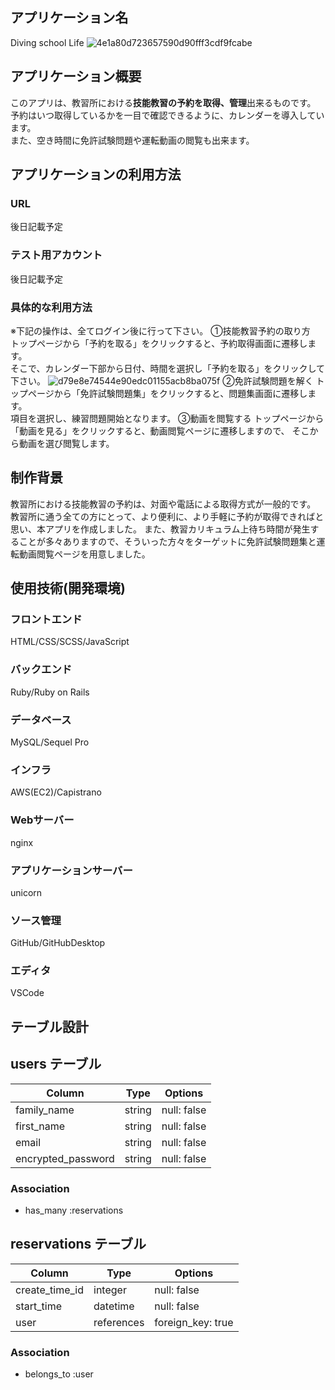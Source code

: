## アプリケーション名
Diving school Life
![4e1a80d723657590d90fff3cdf9fcabe](https://user-images.githubusercontent.com/73151516/102453280-435b1900-407f-11eb-8154-9f66370f3f3a.gif)

## アプリケーション概要
このアプリは、教習所における**技能教習の予約を取得、管理**出来るものです。  
予約はいつ取得しているかを一目で確認できるように、カレンダーを導入しています。  
また、空き時間に免許試験問題や運転動画の閲覧も出来ます。

## アプリケーションの利用方法

### URL
後日記載予定

### テスト用アカウント
後日記載予定

### 具体的な利用方法
※下記の操作は、全てログイン後に行って下さい。
①技能教習予約の取り方  
トップページから「予約を取る」をクリックすると、予約取得画面に遷移します。  
そこで、カレンダー下部から日付、時間を選択し「予約を取る」をクリックして下さい。
![d79e8e74544e90edc01155acb8ba075f](https://user-images.githubusercontent.com/73151516/102450775-8961ae00-407a-11eb-8e60-9cc76c250246.gif)
②免許試験問題を解く
トップページから「免許試験問題集」をクリックすると、問題集画面に遷移します。  
項目を選択し、練習問題開始となります。
③動画を閲覧する
トップページから「動画を見る」をクリックすると、動画閲覧ページに遷移しますので、  そこから動画を選び閲覧します。

## 制作背景
教習所における技能教習の予約は、対面や電話による取得方式が一般的です。
教習所に通う全ての方にとって、より便利に、より手軽に予約が取得できればと思い、本アプリを作成しました。
また、教習カリキュラム上待ち時間が発生することが多々ありますので、そういった方々をターゲットに免許試験問題集と運転動画閲覧ページを用意しました。

## 使用技術(開発環境)
### フロントエンド
HTML/CSS/SCSS/JavaScript
### バックエンド
Ruby/Ruby on Rails
### データベース
MySQL/Sequel Pro
### インフラ
AWS(EC2)/Capistrano
### Webサーバー
nginx
### アプリケーションサーバー
unicorn
### ソース管理
GitHub/GitHubDesktop
### エディタ
VSCode

## テーブル設計

## users テーブル

| Column             | Type    | Options     |
| ------------------ | ------- | ----------- |
| family_name        | string  | null: false |
| first_name         | string  | null: false |
| email              | string  | null: false |
| encrypted_password | string  | null: false |

### Association

- has_many :reservations

## reservations テーブル

| Column         | Type       | Options           |
| -------------- | ---------- | ----------------- |
| create_time_id | integer    | null: false       |
| start_time     | datetime   | null: false       |
| user           | references | foreign_key: true |

### Association

- belongs_to :user
